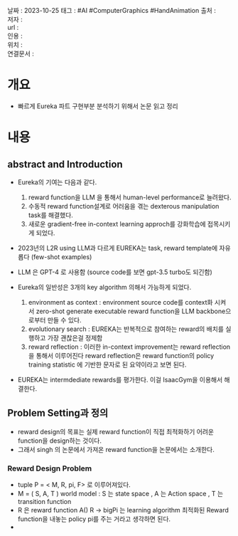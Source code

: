 
날짜 : 2023-10-25
태그 :   #AI #ComputerGraphics #HandAnimation 
출처 :   
저자 :   
url :   
인용 :   
위치 :  
연결문서 :   


# 개요

- 빠르게 Eureka 파트 구현부분 분석하기 위해서 논문 읽고 정리 


# 내용

## abstract and Introduction

- Eureka의 기여는 다음과 같다.
	1. reward function을 LLM 을 통해서 human-level performance로 늘려왔다.
	2. 수동적 reward function설계로 어러움을 겪는 dexterous manipulation task를 해결했다.
	3. 새로운 gradient-free in-context learning approch를 강화학습에 접목시키게 되었다.
	   
- 2023년의 L2R using LLM과 다르게 EUREKA는 task, reward template에 자유롭다 (few-shot examples)

- LLM 은 GPT-4 로 사용함 (source code를 보면 gpt-3.5 turbo도 되긴함)

- Eureka의 일반성은 3개의 key algorithm 의해서 가능하게 되었다.
	1. environment as context : environment source code를 context화 시켜서 zero-shot generate executable reward function을 LLM backbone으로부터 만들 수 있다.
	2. evolutionary search : EUREKA는 반복적으로 참여하는 reward의 배치를 실행하고 가장 괜찮은걸 정제함
	3. reward reflection : 이러한 in-context improvement는 reward reflection을 통해서 이루어진다 reward reflection은 reward function의 policy training statistic 에 기반한 문자로 된 요약이라고 보면 된다.

- EUREKA는 intermdediate rewards를 평가한다.  이걸 IsaacGym을 이용해서 해결한다. 

## Problem Setting과 정의


- reward design의 목표는 실제 reward function이 직접 최적화하기 어려운 function을 design하는 것이다.
- 그래서 singh 의 논문에서 가져온 reward function을 논문에서는 소개한다.

### Reward Design Problem 

- tuple P =  < M, R, pi, F> 로 이루어져있다.
- M = ( S, A, T ) world model : S 는 state space , A 는 Action space , T 는 transition function
- R 은 reward function A() R -> bigPi 는 learning algorithm 최적화된 Reward function을 내놓는 policy pi를 주는 거라고 생각하면 된다. 
- 
